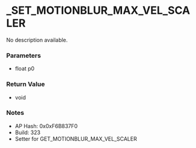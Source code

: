 # _SET_MOTIONBLUR_MAX_VEL_SCALER

No description available.

### Parameters
* float p0

### Return Value
* void

### Notes
* AP Hash: 0x0xF6B837F0
* Build: 323
* Setter for GET_MOTIONBLUR_MAX_VEL_SCALER

